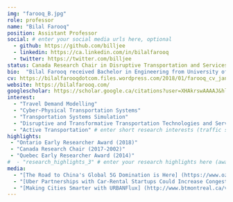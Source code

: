 ```yaml
---
img: "farooq_B.jpg"
role: professor
name: "Bilal Farooq"
position: Assistant Professor
social: # enter your social media urls here, optional
  - github: https://github.com/billjee
  - linkedin: https://ca.linkedin.com/in/bilalfarooq
  - twitter: https://twitter.com/billjee
status: Canada Research Chair in Disruptive Transportation and Services
bio:  "Bilal Farooq received Bachelor in Engineering from University of Engineering and Technology and Master in Computer Science from [Lahore University of Management Sciences](https://lums.edu.pk/), both in Pakistan. He worked in software industry for several years before starting his Ph.D in Transportation Engineering at [University of Toronto](https://www.utoronto.ca/) in 2006. From 2011-2013 he did his Post-Doctoral research at [EPFL](https://epfl.ch/), Switzerland. From 2013-2017 he worked as an Assistant Professor at [Polytechnique Montréal](http://www.polymtl.ca/), where in 2014 he was awarded [Québec Early Researcher Award](http://www.frqsc.gouv.qc.ca/bourses-et-subventions/consulter-les-programmes-remplir-une-demande/bourse?id=fnc8mcbz1433940868852). In 2018 he also received the [Early Researcher Award from Ontario](https://www.ontario.ca/page/early-researcher-awards)."
cv: https://bilalfarooqdotcom.files.wordpress.com/2018/01/farooq_cv_jan2018.pdf
website: https://bilalfarooq.com/
googlescholar: https://scholar.google.ca/citations?user=XHAkrswAAAAJ&hl=en
interest:
  - "Travel Demand Modelling"
  - "Cyber-Physical Transportation Systems"
  - "Transportation Systems Simulation"
  - "Disruptive and Transformative Transportation Technologies and Services"
  - "Active Transportation" # enter short research interests (traffic signal, CAV, etc.), optional
highlights:
 - "Ontario Early Researcher Award (2018)"
 - "Canada Research Chair (2017-2002)"
 - "Quebec Early Researcher Award (2014)"
#  - "research_highlights_3" # enter your research highlights here (awards, achievements, etc.), optional
media:
  - "[The Road to China's Global 5G Domination is Here] (https://www.ozy.com/fast-forward/the-road-to-chinas-global-5g-domination-is-here/89333)"
  - "[Uber Partnerships with Car-Rental Startups Could Increase Congestion, Expert Says] (https://www.cbc.ca/news/canada/toronto/uber-partnerships-with-car-rental-startups-could-increase-congestion-experts-say-1.4778393)" 
  - "[Making Cities Smarter with URBANFlux] (http://www.btmontreal.ca/videos/5023121711001/)"# enter <<media headlines>>, newspaper articles etc...
---
```

